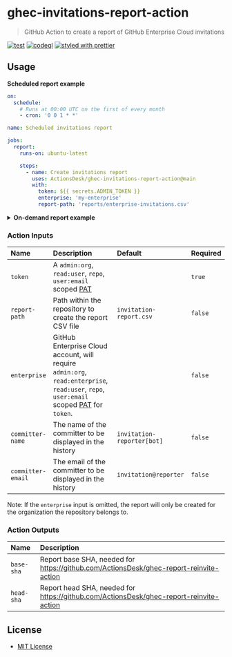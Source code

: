# ghec-invitations-report-action

> GitHub Action to create a report of GitHub Enterprise Cloud invitations

[![test](https://github.com/ActionsDesk/ghec-invitations-report-action/actions/workflows/test.yml/badge.svg)](https://github.com/ActionsDesk/ghec-invitations-report-action/actions/workflows/test.yml) [![codeql](https://github.com/ActionsDesk/ghec-invitations-report-action/actions/workflows/codeql.yml/badge.svg)](https://github.com/ActionsDesk/ghec-invitations-report-action/actions/workflows/codeql.yml) [![styled with prettier](https://img.shields.io/badge/styled_with-prettier-ff69b4.svg)](https://github.com/prettier/prettier)

## Usage

**Scheduled report example**

```yml
on:
  schedule:
    # Runs at 00:00 UTC on the first of every month
    - cron: '0 0 1 * *'

name: Scheduled invitations report

jobs:
  report:
    runs-on: ubuntu-latest

    steps:
      - name: Create invitations report
        uses: ActionsDesk/ghec-invitations-report-action@main
        with:
          token: ${{ secrets.ADMIN_TOKEN }}
          enterprise: 'my-enterprise'
          report-path: 'reports/enterprise-invitations.csv'
```

<details>
  <summary><strong>On-demand report example</strong></summary>

```yml
on:
  workflow_dispatch:
    inputs:
      enterprise:
        description: 'GitHub Enterprise Cloud account, if omitted the report will target the repository organization only'
        required: false
        default: 'my-enterprise'
      report-path:
        description: 'Path to the report file'
        default: 'reports/invitations.csv'
        required: false

name: Invitations

jobs:
  report:
    runs-on: ubuntu-latest

    steps:
      - name: Create invitations report
        uses: ActionsDesk/ghec-invitations-report-action@main
        with:
          token: ${{ secrets.ADMIN_TOKEN }}
          enterprise: ${{ github.event.inputs.enterprise }}
          report-path: ${{ github.event.inputs.report-path }}
```

</details>

### Action Inputs

| Name              | Description                                                                                                                               | Default                    | Required |
| :---------------- | :---------------------------------------------------------------------------------------------------------------------------------------- | :------------------------- | :------- |
| `token`           | A `admin:org`, `read:user`, `repo`, `user:email` scoped [PAT]                                                                             |                            | `true`   |
| `report-path`     | Path within the repository to create the report CSV file                                                                                  | `invitation-report.csv`    | `false`  |
| `enterprise`      | GitHub Enterprise Cloud account, will require `admin:org`, `read:enterprise`, `read:user`, `repo`, `user:email` scoped [PAT] for `token`. |                            | `false`  |
| `committer-name`  | The name of the committer to be displayed in the history                                                                                  | `invitation-reporter[bot]` | `false`  |
| `committer-email` | The email of the committer to be displayed in the history                                                                                 | `invitation@reporter`      | `false`  |

Note: If the `enterprise` input is omitted, the report will only be created for the organization the repository belongs to.

### Action Outputs

| Name       | Description                                                                            |
| :--------- | :------------------------------------------------------------------------------------- |
| `base-sha` | Report base SHA, needed for https://github.com/ActionsDesk/ghec-report-reinvite-action |
| `head-sha` | Report head SHA, needed for https://github.com/ActionsDesk/ghec-report-reinvite-action |

## License

- [MIT License](./license)

[pat]: https://docs.github.com/en/github/authenticating-to-github/creating-a-personal-access-token 'Personal Access Token'
